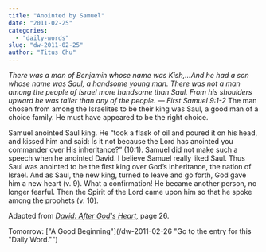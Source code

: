 ```yaml
---
title: "Anointed by Samuel"
date: "2011-02-25"
categories: 
  - "daily-words"
slug: "dw-2011-02-25"
author: "Titus Chu"
---
```


_There was a man of Benjamin whose name was Kish,...And he had a son whose name was Saul, a handsome young man. There was not a man among the people of Israel more handsome than Saul. From his shoulders upward he was taller than any of the people. — First Samuel 9:1-2_ The man chosen from among the Israelites to be their king was Saul, a good man of a choice family. He must have appeared to be the right choice.

Samuel anointed Saul king. He “took a flask of oil and poured it on his head, and kissed him and said: Is it not because the Lord has anointed you commander over His inheritance?” (10:1). Samuel did not make such a speech when he anointed David. I believe Samuel really liked Saul. Thus Saul was anointed to be the first king over God’s inheritance, the nation of Israel. And as Saul, the new king, turned to leave and go forth, God gave him a new heart (v. 9). What a confirmation! He became another person, no longer fearful. Then the Spirit of the Lord came upon him so that he spoke among the prophets (v. 10).

Adapted from _[David: After God's Heart,](/book-david "Go to the listing for this book.")_ page 26.

Tomorrow: ["A Good Beginning"](/dw-2011-02-26 "Go to the entry for this "Daily Word."")
